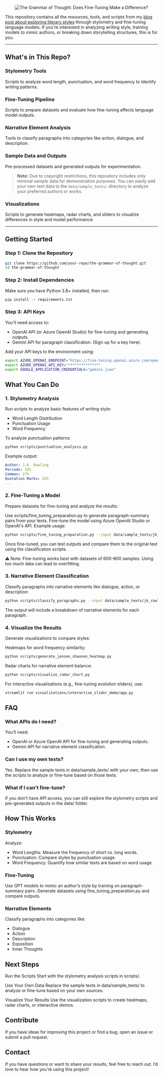 <p align="center">
  <img src="@header.png" alt="The Grammar of Thought: Does Fine-Tuning Make a Difference?">
</p>

This repository contains all the resources, tools, and scripts from my [blog post about exploring literary styles](https://peytoncasper.com/blog/tone-evaluation/index.html) through stylometry and fine-tuning language models. If you're interested in analyzing writing style, training models to mimic authors, or breaking down storytelling structures, this is for you.

---

## **What's in This Repo?**

### **Stylometry Tools**
Scripts to analyze word length, punctuation, and word frequency to identify writing patterns.

### **Fine-Tuning Pipeline**
Scripts to prepare datasets and evaluate how fine-tuning affects language model outputs.

### **Narrative Element Analysis**
Tools to classify paragraphs into categories like action, dialogue, and description.

### **Sample Data and Outputs**
Pre-processed datasets and generated outputs for experimentation.

> **Note:** Due to copyright restrictions, this repository includes only minimal sample data for demonstration purposes. You can easily add your own text data to the `data/sample_texts/` directory to analyze your preferred authors or works.

### **Visualizations**
Scripts to generate heatmaps, radar charts, and sliders to visualize differences in style and model performance.

---

## **Getting Started**

### **Step 1: Clone the Repository**
```bash
git clone https://github.com/your-repo/the-grammar-of-thought.git
cd the-grammar-of-thought
```

### **Step 2: Install Dependencies**
Make sure you have Python 3.8+ installed, then run:

```bash
pip install -r requirements.txt
```

### **Step 3: API Keys**
You'll need access to:
- OpenAI API (or Azure OpenAI Studio) for fine-tuning and generating outputs.
- Gemini API for paragraph classification. (Sign up for a key here).

Add your API keys to the environment using:

```bash
export AZURE_OPENAI_ENDPOINT="https://fine-tuning.openai.azure.com/openai/deployments/gpt-35-turbo/chat/completions?api-version=2024-08-01-preview"
export AZURE_OPENAI_API_KEY="**************"
export GOOGLE_APPLICATION_CREDENTIALS="gemini.json"
```

## **What You Can Do**

### **1. Stylometry Analysis**
Run scripts to analyze basic features of writing style:
- Word Length Distribution
- Punctuation Usage
- Word Frequency

To analyze punctuation patterns:
```bash
python scripts/punctuation_analysis.py
```

Example output:
```yaml
Author: J.K. Rowling
Periods: 32%
Commas: 27%
Quotation Marks: 15%
...
```

### **2. Fine-Tuning a Model**
Prepare datasets for fine-tuning and analyze the results:

Use scripts/fine_tuning_preparation.py to generate paragraph-summary pairs from your texts.
Fine-tune the model using Azure OpenAI Studio or OpenAI's API.
Example usage:

```bash
python scripts/fine_tuning_preparation.py --input data/sample_texts/jk_rowling_sample.txt --output data/fine_tuning/fine_tuning_dataset.json
```

Once fine-tuned, you can test outputs and compare them to the original text using the classification scripts.

⚠️ Note: Fine-tuning works best with datasets of 600–800 samples. Using too much data can lead to overfitting.

### **3. Narrative Element Classification**
Classify paragraphs into narrative elements like dialogue, action, or description:

```bash
python scripts/classify_paragraphs.py --input data/sample_texts/jk_rowling_sample.txt
```

The output will include a breakdown of narrative elements for each paragraph.

### **4. Visualize the Results**
Generate visualizations to compare styles:

Heatmaps for word frequency similarity:
```bash
python scripts/generate_jensen_shannon_heatmap.py
```

Radar charts for narrative element balance:
```bash
python scripts/visualize_radar_chart.py
```

For interactive visualizations (e.g., fine-tuning evolution sliders), use:

```bash
streamlit run visualizations/interactive_slider_demo/app.py
```

## **FAQ**

### **What APIs do I need?**
You’ll need:
- OpenAI or Azure OpenAI API for fine-tuning and generating outputs.
- Gemini API for narrative element classification.

### **Can I use my own texts?**
Yes. Replace the sample texts in data/sample_texts/ with your own, then use the scripts to analyze or fine-tune based on those texts.

### **What if I can't fine-tune?**
If you don’t have API access, you can still explore the stylometry scripts and pre-generated outputs in the data/ folder.

## **How This Works**

### **Stylometry**
Analyze:
- Word Lengths: Measure the frequency of short vs. long words.
- Punctuation: Compare styles by punctuation usage.
- Word Frequency: Quantify how similar texts are based on word usage.

### **Fine-Tuning**
Use GPT models to mimic an author’s style by training on paragraph-summary pairs. Generate datasets using fine_tuning_preparation.py and compare outputs.

### **Narrative Elements**
Classify paragraphs into categories like:
- Dialogue
- Action
- Description
- Exposition
- Inner Thoughts

## **Next Steps**
Run the Scripts
Start with the stylometry analysis scripts in scripts/.

Use Your Own Data
Replace the sample texts in data/sample_texts/ to analyze or fine-tune based on your own sources.

Visualize Your Results
Use the visualization scripts to create heatmaps, radar charts, or interactive demos.

## **Contribute**
If you have ideas for improving this project or find a bug, open an issue or submit a pull request.

## **Contact**
If you have questions or want to share your results, feel free to reach out. I’d love to hear how you’re using this project!